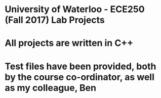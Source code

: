 # University of Waterloo - ECE250 (Fall 2017) Lab Projects
# All projects are written in C++
# Test files have been provided, both by the course co-ordinator, as well as my colleague, Ben
